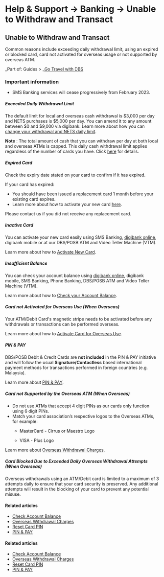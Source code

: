 # Help & Support -> Banking -> Unable to Withdraw and Transact

## Unable to Withdraw and Transact

Common reasons include exceeding daily withdrawal limit, using an expired or blocked card, card not activated for overseas usage or not supported by overseas ATM.

_Part of: Guides > _[Go Travel with DBS](https://www.dbs.com.sg/personal/support/guide-travel.html)

### Important information

  * SMS Banking services will cease progressively from February 2023.



#####  Exceeded Daily Withdrawal Limit

The default limit for local and overseas cash withdrawal is $3,000 per day and NETS purchases is $5,000 per day. You can amend it to any amount between $0 and $9,000 via digibank. Learn more about how you can [change your withdrawal and NETS daily limit](https://www.dbs.com.sg/personal/support/bank-atm-debit-card-change-atm-card-limit.html).  
  
**Note** : The total amount of cash that you can withdraw per day at both local and overseas ATMs is capped. This daily cash withdrawal limit applies regardless of the number of cards you have. Click [here](https://www.dbs.com.sg/personal/deposits/bank-with-ease/self-service-banking) for details. 

#####  Expired Card

Check the expiry date stated on your card to confirm if it has expired.

If your card has expired: 

  * You should have been issued a replacement card 1 month before your existing card expires.
  * Learn more about how to activate your new card [here](https://www.dbs.com.sg/personal/support/card-activate-new-card.html).



Please contact us if you did not receive any replacement card.

#####  Inactive Card

You can activate your new card easily using SMS Banking, [digibank online](https://internet-banking.dbs.com.sg/), digibank mobile or at our DBS/POSB ATM and Video Teller Machine (VTM).   
  
Learn more about how to [Activate New Card](https://www.dbs.com.sg/personal/support/card-activate-new-card.html). 

#####  Insufficient Balance

You can check your account balance using [digibank online](https://internet-banking.dbs.com.sg/), digibank mobile, SMS Banking, Phone Banking, DBS/POSB ATM and Video Teller Machine (VTM).  
  
Learn more about how to [Check your Account Balance](https://www.dbs.com.sg/personal/support/bank-deposit-accounts-check-account-balance.html). 

#####  Card not Activated for Overseas Use (When Overseas)

Your ATM/Debit Card's magnetic stripe needs to be activated before any withdrawals or transactions can be performed overseas.   
  
Learn more about how to [Activate Card for Overseas Use](https://www.dbs.com.sg/personal/support/card-overseas-enabling-for-overseas-use.html). 

#####  PIN & PAY

DBS/POSB Debit & Credit Cards are **not included** in the PIN & PAY initiative and will follow the usual **Signature/Contactless** based international payment methods for transactions performed in foreign countries (e.g. Malaysia).  
  
Learn more about [PIN & PAY](https://www.dbs.com.sg/personal/support/card-issues-pin-and-pay.html). 

#####  Card not Supported by the Overseas ATM (When Overseas)

  * Do not use ATMs that accept 4 digit PINs as our cards only function using 6 digit PINs.
  * Match your card association’s respective logos to the Overseas ATMs, for example: 
    * MasterCard - Cirrus or Maestro Logo  

    * VISA - Plus Logo  


Learn more about [Overseas Withdrawal Charges](https://www.dbs.com.sg/personal/support/bank-atm-debit-card-charges-overseas-withdrawal.html). 

#####  Card Blocked Due to Exceeded Daily Overseas Withdrawal Attempts (When Overseas)

Overseas withdrawals using an ATM/Debit card is limited to a maximum of 3 attempts daily to ensure that your card security is preserved. Any additional attempts will result in the blocking of your card to prevent any potential misuse. 

#### Related articles

  * [Check Account Balance](https://www.dbs.com.sg/personal/support/bank-deposit-accounts-check-account-balance.html)
  * [Overseas Withdrawal Charges](https://www.dbs.com.sg/personal/support/bank-atm-debit-card-charges-overseas-withdrawal.html)
  * [Reset Card PIN](https://www.dbs.com.sg/personal/support/card-issues-forget-pin.html)
  * [PIN & PAY](https://www.dbs.com.sg/personal/support/card-issues-pin-and-pay.html)



#### Related articles

  * [Check Account Balance](https://www.dbs.com.sg/personal/support/bank-deposit-accounts-check-account-balance.html)
  * [Overseas Withdrawal Charges](https://www.dbs.com.sg/personal/support/bank-atm-debit-card-charges-overseas-withdrawal.html)
  * [Reset Card PIN](https://www.dbs.com.sg/personal/support/card-issues-forget-pin.html)
  * [PIN & PAY](https://www.dbs.com.sg/personal/support/card-issues-pin-and-pay.html)


